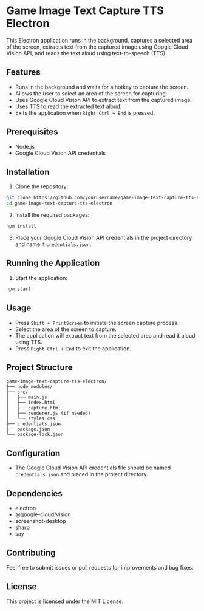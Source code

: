 # Game Image Text Capture TTS Electron

This Electron application runs in the background, captures a selected area of the screen, extracts text from the captured image using Google Cloud Vision API, and reads the text aloud using text-to-speech (TTS).

## Features

- Runs in the background and waits for a hotkey to capture the screen.
- Allows the user to select an area of the screen for capturing.
- Uses Google Cloud Vision API to extract text from the captured image.
- Uses TTS to read the extracted text aloud.
- Exits the application when `Right Ctrl + End` is pressed.

## Prerequisites

- Node.js
- Google Cloud Vision API credentials

## Installation

1. Clone the repository:

```bash
git clone https://github.com/yourusername/game-image-text-capture-tts-electron.git
cd game-image-text-capture-tts-electron
```

2. Install the required packages:

```bash
npm install
```

3. Place your Google Cloud Vision API credentials in the project directory and name it `credentials.json`.

## Running the Application

1. Start the application:

```bash
npm start
```

## Usage

- Press `Shift + PrintScreen` to initiate the screen capture process.
- Select the area of the screen to capture.
- The application will extract text from the selected area and read it aloud using TTS.
- Press `Right Ctrl + End` to exit the application.

## Project Structure

```
game-image-text-capture-tts-electron/
├── node_modules/
├── src/
│   ├── main.js
│   ├── index.html
│   ├── capture.html
│   ├── renderer.js (if needed)
│   └── styles.css
├── credentials.json
├── package.json
└── package-lock.json
```

## Configuration

- The Google Cloud Vision API credentials file should be named `credentials.json` and placed in the project directory.

## Dependencies

- electron
- @google-cloud/vision
- screenshot-desktop
- sharp
- say

## Contributing

Feel free to submit issues or pull requests for improvements and bug fixes.

## License

This project is licensed under the MIT License.
